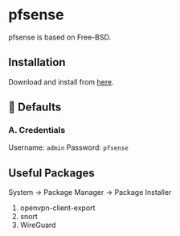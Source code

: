 # pfsense

pfsense is based on Free-BSD.

## Installation
Download and install from [here](https://www.pfsense.org/download/).

## 📙 Defaults
### A. Credentials
Username: `admin`
Password: `pfsense`

## Useful Packages
System -> Package Manager -> Package Installer

1. openvpn-client-export
2. snort
3. WireGuard